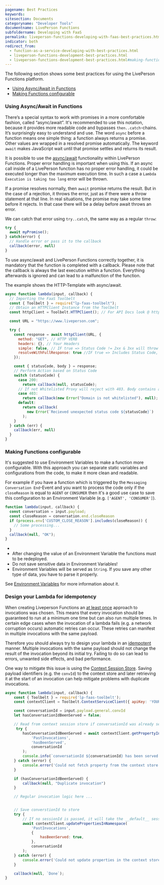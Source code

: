 ```yaml
---
pagename: Best Practices
keywords:
sitesection: Documents
categoryname: "Developer Tools"
documentname: LivePerson Functions
subfoldername: Developing with FaaS
permalink: liveperson-functions-developing-with-faas-best-practices.html
indicator: both
redirect_from:
  - function-as-a-service-developing-with-best-practices.html
  - liveperson-functions-development-best-practices.html
  - liveperson-functions-development-best-practices.html#making-functions-configurable
---
```


The following section shows some best practices for using the LivePerson Functions platform.

- [Using Async/Await in Functions](#using-asyncawait-in-functions)
- [Making Functions configurable](#making-functions-configurable)

### Using Async/Await in Functions

There’s a special syntax to work with promises in a more comfortable fashion, called “async/await”. It's recommended to use this notation, because it provides more readable code and bypasses `then..catch`-chains. It’s surprisingly easy to understand and use. The word `async` before a function means one simple thing: a function always returns a promise. Other values are wrapped in a resolved promise automatically. The keyword `await` makes JavaScript wait until that promise settles and returns its result.

It is possible to use the [async/await](https://developer.mozilla.org/de/docs/Web/JavaScript/Reference/Operators/await) functionality within LivePerson Functions. Proper error handling is important when using this. If an async call inside of a LivePerson function has no proper error handling, it could be executed longer than the maximum execution time. In such a case a `Lambda Execution is taking too long` error will be thrown.

If a promise resolves normally, then `await` promise returns the result. But in the case of a rejection, it throws the error, just as if there were a throw statement at that line. In real situations, the promise may take some time before it rejects. In that case there will be a delay before await throws an error.

We can catch that error using `try..catch`, the same way as a regular `throw`:

```javascript
try {
  await myPromise();
} catch(error) {
  // Handle error or pass it to the callback
  callback(error, null)
}
```

<div class="important">
  To use async/await and LivePerson Functions correctly together, it is mandatory that the function is completed with a callback. Please note that the callback is always the last execution within a function. Everything afterwards is ignored and can lead to a malfunction of the function.
</div>

The example shows the HTTP-Template with async/await.

```javascript
async function lambda(input, callback) {
  // Importing the FaaS Toolbelt
  const { Toolbelt } = require("lp-faas-toolbelt");
  // Obtain an HTTPClient Instance from the Toolbelt
  const httpClient = Toolbelt.HTTPClient(); // For API Docs look @ https://www.npmjs.com/package/request-promise

  const URL = "https://www.liveperson.com";

  try {
    const response = await httpClient(URL, {
      method: "GET", // HTTP VERB
      headers: {}, // Your Headers
      simple: false, // IF true => Status Code != 2xx & 3xx will throw
      resolveWithFullResponse: true //IF true => Includes Status Code, Headers etc.
    });

    const { statusCode, body } = response;
    // Perform Action based on Status Code
    switch (statusCode) {
      case 200:
        return callback(null, statusCode);
      // If not Whitelisted Proxy will reject with 403. Body contains also a message indicating that
      case 403:
        return callback(new Error("Domain is not whitelisted"), null);
      default:
        return callback(
          new Error(`Recieved unexpected status code ${statusCode}`)
        );
    }
  } catch (err) {
    callback(err, null)
  }
}
```

### Making Functions configurable

It's suggested to use Environment Variables to make a function more configurable. With this approach you can separate static variables and configurations from the code, to make it more clean and readable.

For example if you have a function which is triggered by the `Messaging Conversation End`-Event and you want to process the code only if the `closeReason` is equal to `AGENT` or `CONSUMER` then it's a good use case to save this configuration to an Environment Variable (e.g. `['AGENT', 'CONSUMER']`).

```javascript
function lambda(input, callback) {
  const conversation = input.payload;
  const closeReason = conversation.end.closeReason
  if (process.env['CUSTOM_CLOSE_REASON'].includes(closeReason)) {
    // Some processing...
  }
  callback(null, "OK");
}
```

<div class="important">
  <ul>
    <li></li>
    <li>After changing the value of an Environment Variable the functions must to be redeployed.</li>
    <li>Do not save sensitive data in Environment Variables!</li>
    <li>Environment Variables will be served as <code>String</code>. If you save any other type of data, you have to parse it properly.</li>
  </ul>
</div>

See [Environment Variables](liveperson-functions-development-overview.html#environment-variables) for more information about it.

### Design your Lambda for idempotency

When creating Liveperson Functions an [at least once](https://en.wikipedia.org/wiki/Reliability_(computer_networking)) approach to invocations was chosen. This means that every invocation should be guaranteed to run at a minimum one time but can also run multiple times. In certain edge cases when the invocation of a lambda fails (e.g. a network corruption occurs) automatic retries can occur. These retries can manifest in multiple invocations with the same payload.

Therefore you should always try to design your lambda in an [idempotent](https://en.wikipedia.org/wiki/Idempotence) manner. Multiple invocations with the same payload should not change the result of the invocation beyond its initial try. Failing to do so can lead to errors, unwanted side effects, and bad performance.

One way to mitigate this issue is using the [Context Session Store](liveperson-functions-developing-with-faas-data-storage.html). Saving payload identifiers (e.g. the ``convId``) to the context store and later retrieving it at the start of an invocation can help mitigate problems with duplicate invocations.

```javascript
async function lambda(input, callback) {
    const { Toolbelt } = require('lp-faas-toolbelt');
    const contextClient = Toolbelt.ContextServiceClient({ apiKey: 'YOUR_DEVELOPER_KEY', accountId: 'YOUR_ACCOUNT_ID' });

    const conversationId = input.payload.general.convId
    let hasConversationIdBeenServed = false;

    // Read from context session store if conversationId was already served
     try {
        hasConversationIdBeenServed = await contextClient.getPropertyInSession(
            'PastInvocations',
            'hasBeenServed',
            conversationId
        );
        console.info(`conversationId ${conversationId} has been served: ${hasConversationIdBeenServed}`);
    } catch (error) {
        console.error('Could not fetch property from the context store');
    }

    if (hasConversationIdBeenServed) {
        callback(null, "Duplicate invocation")
    }

    // Regular invocation logic here ...


    // Save converstionId to store
    try {
        // If no sessionId is passed, it will take the __default__ session.
        await contextClient.updatePropertiesInNamespace(
            'PastInvocations',
            {
                hasBeenServed: true,
            },
            conversationId
        );
    } catch (error) {
        console.error('Could not update properties in the context store');
    }

    callback(null, `Done`);
}
```